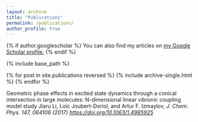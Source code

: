 ```yaml
---
layout: archive
title: "Publications"
permalink: /publications/
author_profile: true
---
```


{% if author.googlescholar %}
  You can also find my articles on <u><a href="{{author.googlescholar}}">my Google Scholar profile</a>.</u>
{% endif %}

{% include base_path %}

{% for post in site.publications reversed %}
  {% include archive-single.html %}
{% endfor %}


Geometric phase effects in excited state dynamics through a conical intersection in large molecules: N-dimensional linear vibronic coupling model study
Jiaru Li, Loïc Joubert-Doriol, and Artur F. Izmaylov, <i>J. Chem. Phys.<i> 147, 064106 (2017) https://doi.org/10.1063/1.4985925
